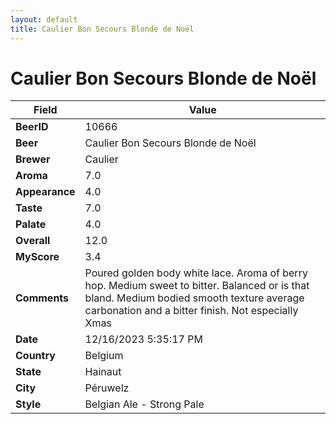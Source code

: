 ```yaml
---
layout: default
title: Caulier Bon Secours Blonde de Noël
---
```


# Caulier Bon Secours Blonde de Noël

| Field         | Value     |
|---------------|-----------|
| **BeerID** | 10666 |
| **Beer** | Caulier Bon Secours Blonde de Noël |
| **Brewer** | Caulier |
| **Aroma** | 7.0 |
| **Appearance** | 4.0 |
| **Taste** | 7.0 |
| **Palate** | 4.0 |
| **Overall** | 12.0 |
| **MyScore** | 3.4 |
| **Comments** | Poured golden body white lace. Aroma of berry hop. Medium sweet to bitter. Balanced or is that bland. Medium bodied smooth texture average carbonation and a bitter finish. Not especially Xmas  |
| **Date** | 12/16/2023 5:35:17 PM |
| **Country** | Belgium |
| **State** | Hainaut |
| **City** | Péruwelz |
| **Style** | Belgian Ale - Strong Pale |
